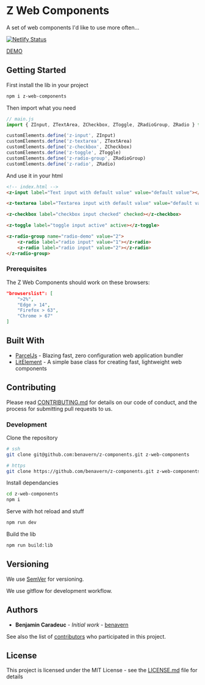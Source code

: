 # Z Web Components

A set of web components I'd like to use more often...

[![Netlify Status](https://api.netlify.com/api/v1/badges/e6df436a-46b8-4461-84f7-ff6c037e2634/deploy-status)](https://app.netlify.com/sites/z-web-components/deploys)

[DEMO](https://z-web-components.netlify.com/)

## Getting Started

First install the lib in your project

```bash
npm i z-web-components
```

Then import what you need

```js
// main.js
import { ZInput, ZTextArea, ZCheckbox, ZToggle, ZRadioGroup, ZRadio } from "./z-web-components"

customElements.define('z-input', ZInput)
customElements.define('z-textarea', ZTextArea)
customElements.define('z-checkbox', ZCheckbox)
customElements.define('z-toggle', ZToggle)
customElements.define('z-radio-group', ZRadioGroup)
customElements.define('z-radio', ZRadio)
```

And use it in your html

```html
<!-- index.html -->
<z-input label="Text input with default value" value="default value"></z-input>

<z-textarea label="Textarea input with default value" value="default value"></z-textarea>

<z-checkbox label="checkbox input checked" checked></z-checkbox>

<z-toggle label="toggle input active" active></z-toggle>

<z-radio-group name="radio-demo" value="2">
    <z-radio label="radio input" value="1"></z-radio>
    <z-radio label="radio input" value="2"></z-radio>
</z-radio-group>
```

### Prerequisites

The Z Web Components should work on these browsers:

```json
"browserslist": [
    ">2%",
    "Edge > 14",
    "Firefox > 63",
    "Chrome > 67"
]
```

## Built With

* [ParcelJs](https://parceljs.org/) - Blazing fast, zero configuration web application bundler
* [LitElement](https://lit-element.polymer-project.org/) - A simple base class for creating fast, lightweight web components

## Contributing

Please read [CONTRIBUTING.md](CONTRIBUTING.md) for details on our code of conduct, and the process for submitting pull requests to us.

### Development

Clone the repository

```bash
# ssh
git clone git@github.com:benavern/z-components.git z-web-components

# https
git clone https://github.com/benavern/z-components.git z-web-components
```

Install dependancies

```bash
cd z-web-components
npm i
```

Serve with hot reload and stuff

```bash
npm run dev
```

Build the lib

```bash
npm run build:lib
```

## Versioning

We use [SemVer](http://semver.org/) for versioning.

We use gitflow for development workflow.

## Authors

* **Benjamin Caradeuc** - *Initial work* - [benavern](https://github.com/benavern)

See also the list of [contributors](https://github.com/benavern/z-components/contributors) who participated in this project.

## License

This project is licensed under the MIT License - see the [LICENSE.md](LICENSE.md) file for details
